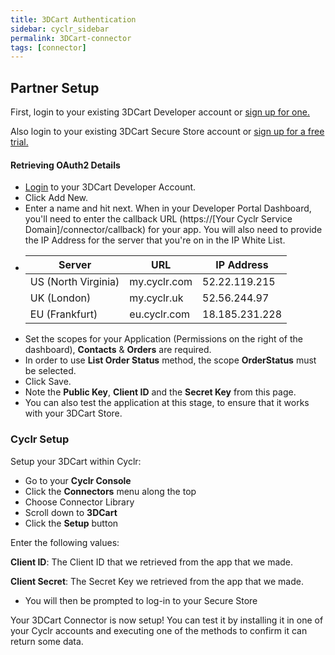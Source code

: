 ```yaml
---
title: 3DCart Authentication
sidebar: cyclr_sidebar
permalink: 3DCart-connector
tags: [connector]
---
```


## Partner Setup

First, login to your existing 3DCart Developer account or [sign up for one.](https://devportal.3dcart.com/login.asp)

Also login to your existing 3DCart Secure Store account or [sign up for a free trial.](https://www.shift4shop.com/login-page.html)

#### Retrieving OAuth2 Details

*   [Login](https://devportal.3dcart.com/login.asp) to your 3DCart Developer Account.
*   Click Add New.
*   Enter a name and hit next. When in your Developer Portal Dashboard, you'll need to enter the callback URL (https://[Your Cyclr Service Domain]/connector/callback) for your app. You will also need to provide the IP Address for the server that you're on in the IP White List.
*   | Server | URL | IP Address |
    | --- | --- | --- 
    | US (North Virginia) | my.cyclr.com | 52.22.119.215 |
    | UK (London) | my.cyclr.uk | 52.56.244.97 |
    | EU (Frankfurt) | eu.cyclr.com | 18.185.231.228 |
*   Set the scopes for your Application (Permissions on the right of the dashboard), **Contacts** & **Orders** are required.
*   In order to use **List Order Status** method, the scope **OrderStatus** must be selected.
*   Click Save.
*   Note the **Public Key**, **Client ID** and the **Secret Key** from this page.
*   You can also test the application at this stage, to ensure that it works with your 3DCart Store.

### Cyclr Setup

Setup your 3DCart within Cyclr:

*   Go to your **Cyclr Console**
*   Click the **Connectors** menu along the top
*   Choose Connector Library
*   Scroll down to **3DCart**
*   Click the **Setup** button

Enter the following values:

**Client ID**:  The Client ID that we retrieved from the app that we made.

**Client Secret**:  The Secret Key we retrieved from the app that we made.

*   You will then be prompted to log-in to your Secure Store

Your 3DCart Connector is now setup! You can test it by installing it in one of your Cyclr accounts and executing one of the methods to confirm it can return some data.
